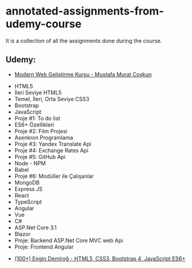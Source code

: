 # annotated-assignments-from-udemy-course
It is a collection of all the assignments done during the course. 

## Udemy:  
-  [Modern Web Geliştirme Kursu - Mustafa Murat Coşkun](https://www.udemy.com/share/102L2a3@886GODJOfJ7Ty5g2btpmeZP9yMi2FTQl5wQLvLhMyuQdW5CD6KyP641I3dcxRb2J4A==/)
  * HTML5
  * İleri Seviye HTML5
  * Temel, İleri, Orta Seviye CSS3
  * Bootstrap
  * JavaScript
  * Proje #1: To do list
  * ES6+ Özellikleri
  * Proje #2: Film Projesi
  * Asenkron Programlama
  * Proje #3: Yandex Translate Api
  * Proje #4: Exchange Rates Api
  * Proje #5: GitHub Api
  * Node - NPM
  * Babel
  * Proje #6: Modüller ile Çalışanlar
  * MongoDB
  * Express JS
  * React
  * TypeScript
  * Angular
  * Vue
  * C#
  * ASP.Net Core 3.1
  * Blazor
  * Proje: Backend ASP.Net Core MVC web Api
  * Proje: Frontend Angular


-  [(100+) Engin Demiroğ -  HTML5, CSS3, Bootstrap 4, JavaScript ES6+ ](https://www.udemy.com/share/1027oK3@OMt6SSVGZ6wxdQjSs8JDLZ3isEMZUmvYCa5swjDm15bKyGLS5iLcVUxhpeYaRfRBaA==/)
















